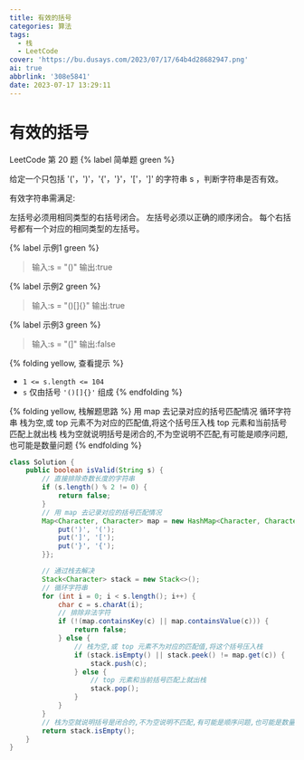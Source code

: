 ```yaml
---
title: 有效的括号
categories: 算法
tags:
  - 栈
  - LeetCode
cover: 'https://bu.dusays.com/2023/07/17/64b4d28682947.png'
ai: true
abbrlink: '308e5841'
date: 2023-07-17 13:29:11
---
```


# 有效的括号

LeetCode 第 20 题 {% label 简单题 green %}

给定一个只包括 '('，')'，'{'，'}'，'['，']' 的字符串 s ，判断字符串是否有效。

有效字符串需满足:

左括号必须用相同类型的右括号闭合。
左括号必须以正确的顺序闭合。
每个右括号都有一个对应的相同类型的左括号。

{% label 示例1 green %}

> 输入:s = "()"
> 输出:true

{% label 示例2 green %}

> 输入:s = "()[]{}"
> 输出:true

{% label 示例3 green %}

> 输入:s = "(]"
> 输出:false

{% folding yellow, 查看提示 %}

- `1 <= s.length <= 104`
- `s` 仅由括号 `'()[]{}'` 组成
{% endfolding %}

{% folding yellow, 栈解题思路 %}
用 map 去记录对应的括号匹配情况
循环字符串
栈为空,或 top 元素不为对应的匹配值,将这个括号压入栈
top 元素和当前括号匹配上就出栈
栈为空就说明括号是闭合的,不为空说明不匹配,有可能是顺序问题,也可能是数量问题
{% endfolding %}

```java
class Solution {
    public boolean isValid(String s) {
        // 直接排除奇数长度的字符串
        if (s.length() % 2 != 0) {
            return false;
        }
        // 用 map 去记录对应的括号匹配情况
        Map<Character, Character> map = new HashMap<Character, Character>() {{
            put(')', '(');
            put(']', '[');
            put('}', '{');
        }};

        // 通过栈去解决
        Stack<Character> stack = new Stack<>();
        // 循环字符串
        for (int i = 0; i < s.length(); i++) {
            char c = s.charAt(i);
            // 排除非法字符
            if (!(map.containsKey(c) || map.containsValue(c))) {
                return false;
            } else {
                // 栈为空,或 top 元素不为对应的匹配值,将这个括号压入栈
                if (stack.isEmpty() || stack.peek() != map.get(c)) {
                    stack.push(c);
                } else {
                    // top 元素和当前括号匹配上就出栈
                    stack.pop();
                }
            }
        }
        // 栈为空就说明括号是闭合的,不为空说明不匹配,有可能是顺序问题,也可能是数量问题
        return stack.isEmpty();
    }
}
```

